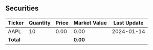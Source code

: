 

## Securities

   Ticker    | Quantity |   Price |  Market Value | Last Update 
  -----------|----------|---------|---------------|-------------
   AAPL      |       10 |    0.00 |          0.00 | 2024-01-14
   **Total** |          |         | **0.00** |  |